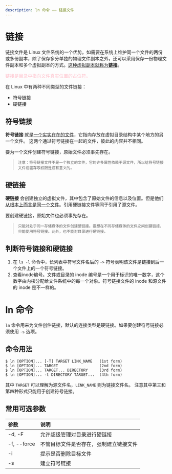 ```yaml
---
description: ln 命令 —— 链接文件
---
```


# 链接

链接文件是 Linux 文件系统的一个优势。如需要在系统上维护同一个文件的两份或多份副本，除了保存多分单独的物理文件副本之外，还可以采用保存一份物理文件副本和多个虚拟副本的方式。<u>这种虚拟副本就称为**链接**</u>。

<font color="pink">链接是目录中指向文件真实位置的占位符。</font>

在 Linux 中有两种不同类型的文件链接：

- 符号链接
- 硬链接

## 符号链接 

**符号链接** 就是<u>一个实实在在的文件</u>，它指向存放在虚拟目录结构中某个地方的另一个文件。 这两个通过符号链接在一起的文件，彼此的内容并不相同。 

要为一个文件创建符号链接，原始文件必须事先存在。

> <small>注意：符号链接文件不是一个独立的文件，它的许多属性依赖于源文件，所以给符号链接文件设置存取权限是没有意义的。</small>

## 硬链接

**硬链接** 会创建独立的虚拟文件，其中包含了原始文件的信息以及位置。但是他们<u>从根本上而言是同一个文件</u>。引用硬链接文件等同于引用了源文件。

要创建硬链接，原始文件也必须事先存在。

> <small>只能对处于同一存储媒体的文件创建硬链接。要想在不同存储媒体的文件之间创建链接，只能使用符号链接。此外，也不能对目录进行硬链接。 </small>

## 判断符号链接和硬链接

1. 在 `ls -l` 命令中，长列表中符号文件名后的 `->` 符号表明该文件是链接到后一个文件上的一个符号链接。
2. 查看inode编号。文件或目录的 inode 编号是一个用于标识的唯一数字，这个数字由内核分配给文件系统中的每一个对象。符号链接文件的 inode 和源文件的 inode 是不一样的。

# ln 命令

`ln` 命令用来为文件创件链接，默认的连接类型是硬链接。如果要创建符号链接必须使用 `-s` 选项。

## 命令用法

``` shell
$ ln [OPTION]... [-T] TARGET LINK_NAME   (1st form)
$ ln [OPTION]... TARGET                  (2nd form)
$ ln [OPTION]... TARGET... DIRECTORY     (3rd form)
$ ln [OPTION]... -t DIRECTORY TARGET...  (4th form)
```

其中 `TARGET` 可以理解为源文件名，`LINK_NAME` 则为链接文件名。
注意其中第三和第四种形式只能用于创建符号链接。

## 常用可选参数 

| 参数 | 说明 |
|:---|:---|
| -d, -F | 允许超级管理对目录进行硬链接 |
| -f, --force | 不管目标文件是否存在，强制建立链接文件 |
| -i | 提示是否删除目标文件 |
| -s | 建立符号链接 |